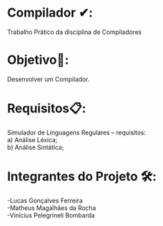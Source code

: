 # Compilador ✔:
Trabalho Prático da disciplina de Compiladores

# Objetivo🎯:
Desenvolver um Compilador.

# Requisitos📋:
Simulador de Linguagens Regulares – requisitos: \
a) Análise Léxica; \
b) Análise Sintática; 

# Integrantes do Projeto 🛠️:

-Lucas Gonçalves Ferreira \
-Matheus Magalhães da Rocha \
-Vinícius Pelegrineli Bombarda

